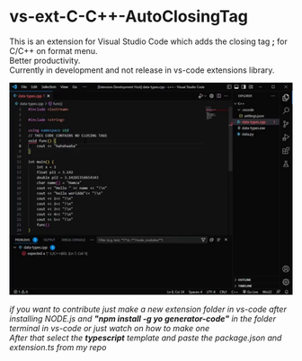 # vs-ext-C-C++-AutoClosingTag

This is an extension for Visual Studio Code which adds the closing tag **;** for C/C++ on format menu.  
Better productivity.  
Currently in development and not release in vs-code extensions library.  

![Alttext](https://github.com/humzasadiq/vs-ext-C-C--AutoClosingTag/blob/main/ezgif.com-video-to-gif.gif)  


*if you want to contribute just make a new extension folder in vs-code after installing NODE.js and **"npm install -g yo generator-code"** in the folder terminal in vs-code or just watch on how to make one*  
*After that select the **typescript** template and paste the package.json and extension.ts from my repo*
